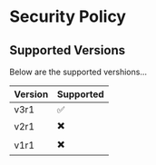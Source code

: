 # Security Policy

## Supported Versions

Below are the supported vershions...

| Version | Supported          |
| ------- | ------------------ |
| v3r1   | :white_check_mark: |
| v2r1 | ✖️ |
| v1r1 | ✖️ |

